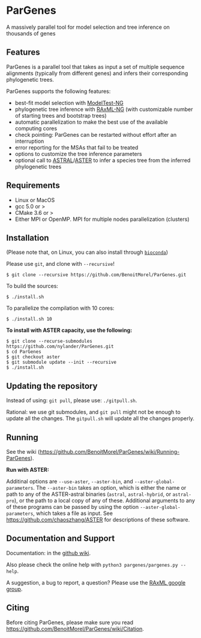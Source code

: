 # ParGenes

A massively parallel tool for model selection and tree inference on thousands of genes

## Features

ParGenes is a parallel tool that takes as input a set of multiple sequence alignments (typically from different genes) and infers their corresponding phylogenetic trees.

ParGenes supports the following features:

* best-fit model selection with [ModelTest-NG](https://github.com/ddarriba/modeltest)
* phylogenetic tree inference with [RAxML-NG](https://github.com/amkozlov/raxml-ng) (with customizable number of starting trees and bootstrap trees)
* automatic parallelization to make the best use of the available computing cores
* check pointing: ParGenes can be restarted without effort after an interruption
* error reporting for the MSAs that fail to be treated
* options to customize the tree inference parameters
* optional call to [ASTRAL](https://github.com/smirarab/ASTRAL)/[ASTER](https://github.com/chaoszhang/ASTER) to infer a species tree from the inferred phylogenetic trees

## Requirements

* Linux or MacOS
* gcc 5.0 or >
* CMake 3.6 or >
* Either MPI or OpenMP. MPI for multiple nodes parallelization (clusters)

## Installation

(Please note that, on Linux, you can also install through [`bioconda`](https://anaconda.org/bioconda/pargenes))

Please use `git`, and clone with `--recursive`!

    $ git clone --recursive https://github.com/BenoitMorel/ParGenes.git

To build the sources:

    $ ./install.sh

To parallelize the compilation with 10 cores:

    $ ./install.sh 10

**To install with ASTER capacity, use the following:**

    $ git clone --recurse-submodules https://github.com/nylander/ParGenes.git
    $ cd ParGenes
    $ git checkout aster
    $ git submodule update --init --recursive
    $ ./install.sh

## Updating the repository

Instead of using: `git pull`, please use: `./gitpull.sh`.

Rational: we use git submodules, and `git pull` might not be enough to update all the changes.
The `gitpull.sh` will update all the changes properly.

## Running

See the wiki (<https://github.com/BenoitMorel/ParGenes/wiki/Running-ParGenes>).

**Run with ASTER:**

Additinal options are `--use-aster`, `--aster-bin`, and
`--aster-global-parameters`.  The `--aster-bin` takes an option, which is
either the name or path to any of the ASTER-astral binaries (`astral`,
`astral-hybrid`, or `astral-pro`), or the path to a local copy of any of these.
Additional arguments to any of these programs can be passed by using the option
`--aster-global-parameters`, which takes a file as input.  See
<https://github.com/chaoszhang/ASTER> for descriptions of these software.

## Documentation and Support

Documentation: in the [github wiki](https://github.com/BenoitMorel/ParGenes/wiki).

Also please check the online help with `python3 pargenes/pargenes.py --help`.

A suggestion, a bug to report, a question? Please use the [RAxML google group](https://groups.google.com/forum/#!forum/raxml).

## Citing

Before citing ParGenes, please make sure you read <https://github.com/BenoitMorel/ParGenes/wiki/Citation>.


